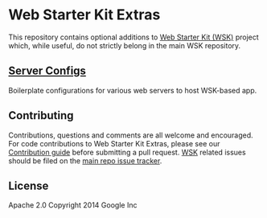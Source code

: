 # Web Starter Kit Extras

This repository contains optional additions to [Web Starter Kit (WSK)][0] project which, while useful, do not strictly belong in the main WSK repository.

## [Server Configs](server-configs)

Boilerplate configurations for various web servers to host WSK-based app.

## Contributing

Contributions, questions and comments are all welcome and encouraged. For code contributions to Web Starter Kit Extras, please see our [Contribution guide](CONTRIBUTING.md) before submitting a pull request. [WSK][0] related issues should be filed on the [main repo issue tracker][1].

## License

Apache 2.0
Copyright 2014 Google Inc


[0]: https://github.com/google/web-starter-kit
[1]: https://github.com/google/web-starter-kit/issues/new

